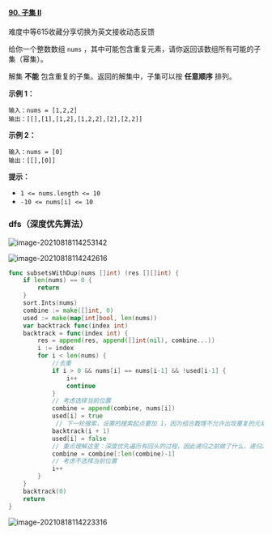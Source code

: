 #### [90. 子集 II](https://leetcode-cn.com/problems/subsets-ii/)

难度中等615收藏分享切换为英文接收动态反馈

给你一个整数数组 `nums` ，其中可能包含重复元素，请你返回该数组所有可能的子集（幂集）。

解集 **不能** 包含重复的子集。返回的解集中，子集可以按 **任意顺序** 排列。

 

**示例 1：**

```
输入：nums = [1,2,2]
输出：[[],[1],[1,2],[1,2,2],[2],[2,2]]
```

**示例 2：**

```
输入：nums = [0]
输出：[[],[0]]
```

 

**提示：**

- `1 <= nums.length <= 10`
- `-10 <= nums[i] <= 10`

### 



### dfs（深度优先算法）

![image-20210818114253142](C:\Users\solfeng\AppData\Roaming\Typora\typora-user-images\image-20210818114253142.png)

![image-20210818114242616](C:\Users\solfeng\AppData\Roaming\Typora\typora-user-images\image-20210818114242616.png)

```go
func subsetsWithDup(nums []int) (res [][]int) {
	if len(nums) == 0 {
		return
	}
	sort.Ints(nums)
	combine := make([]int, 0)
	used := make(map[int]bool, len(nums))
	var backtrack func(index int)
	backtrack = func(index int) {
		res = append(res, append([]int(nil), combine...))
		i := index
		for i < len(nums) {
            //去重
			if i > 0 && nums[i] == nums[i-1] && !used[i-1] {
				i++
				continue
			}
            // 考虑选择当前位置
			combine = append(combine, nums[i])
			used[i] = true
             // 下一轮搜索，设置的搜索起点要加 1，因为组合数理不允许出现重复的元素
			backtrack(i + 1)
			used[i] = false
            // 重点理解这里：深度优先遍历有回头的过程，因此递归之前做了什么，递归之后需要做相同操作的逆向操作
			combine = combine[:len(combine)-1]
            // 考虑不选择当前位置
			i++
		}
	}
	backtrack(0)
	return
}
```

![image-20210818114223316](C:\Users\solfeng\AppData\Roaming\Typora\typora-user-images\image-20210818114223316.png)
